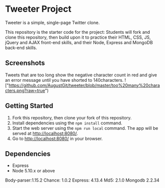 # Tweeter Project

Tweeter is a simple, single-page Twitter clone.

This repository is the starter code for the project: Students will fork and clone this repository, then build upon it to practice their HTML, CSS, JS, jQuery and AJAX front-end skills, and their Node, Express and MongoDB back-end skills.

## Screenshots
Tweets that are too long show the negative character count in red and give an error message until you have shorted to 140characters.
!["https://github.com/AugustGit/tweeter/blob/master/too%20many%20characters.png?raw=true")


## Getting Started

1. Fork this repository, then clone your fork of this repository.
2. Install dependencies using the `npm install` command.
3. Start the web server using the `npm run local` command. The app will be served at <http://localhost:8080/>.
4. Go to <http://localhost:8080/> in your browser.

## Dependencies

- Express
- Node 5.10.x or above

Body-parser:1.15.2
Chance: 1.0.2
Express: 4.13.4
Md5: 2.1.0
Mongodb 2.2.34
